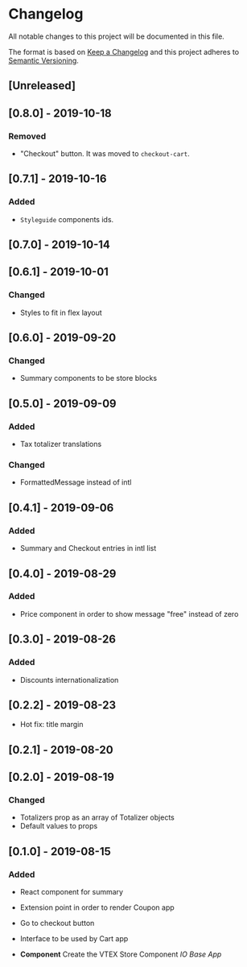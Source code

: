 # Changelog

All notable changes to this project will be documented in this file.

The format is based on [Keep a Changelog](http://keepachangelog.com/en/1.0.0/)
and this project adheres to [Semantic Versioning](http://semver.org/spec/v2.0.0.html).

## [Unreleased]

## [0.8.0] - 2019-10-18

### Removed

- "Checkout" button. It was moved to `checkout-cart`.

## [0.7.1] - 2019-10-16

### Added

- `Styleguide` components ids.

## [0.7.0] - 2019-10-14

## [0.6.1] - 2019-10-01

### Changed

- Styles to fit in flex layout

## [0.6.0] - 2019-09-20

### Changed

- Summary components to be store blocks

## [0.5.0] - 2019-09-09

### Added

- Tax totalizer translations

### Changed

- FormattedMessage instead of intl

## [0.4.1] - 2019-09-06

### Added

- Summary and Checkout entries in intl list

## [0.4.0] - 2019-08-29

### Added

- Price component in order to show message "free" instead of zero

## [0.3.0] - 2019-08-26

### Added

- Discounts internationalization

## [0.2.2] - 2019-08-23

- Hot fix: title margin

## [0.2.1] - 2019-08-20

## [0.2.0] - 2019-08-19

### Changed

- Totalizers prop as an array of Totalizer objects
- Default values to props

## [0.1.0] - 2019-08-15

### Added

- React component for summary
- Extension point in order to render Coupon app
- Go to checkout button
- Interface to be used by Cart app

- **Component** Create the VTEX Store Component _IO Base App_
